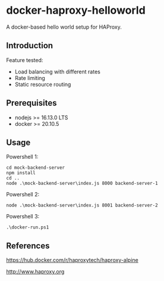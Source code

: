 # docker-haproxy-helloworld

A docker-based hello world setup for HAProxy.

## Introduction

Feature tested:
- Load balancing with different rates
- Rate limiting
- Static resource routing

## Prerequisites

- nodejs >= 16.13.0 LTS
- docker >= 20.10.5

## Usage

Powershell 1:
```
cd mock-backend-server
npm install
cd ..
node .\mock-backend-server\index.js 8000 backend-server-1
```

Powershell 2:
```
node .\mock-backend-server\index.js 8001 backend-server-2
```

Powershell 3:
```
.\docker-run.ps1
```

## References

https://hub.docker.com/r/haproxytech/haproxy-alpine

http://www.haproxy.org